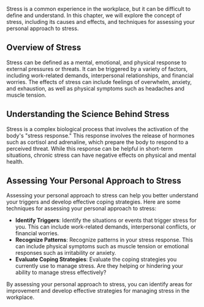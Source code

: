 
Stress is a common experience in the workplace, but it can be difficult to define and understand. In this chapter, we will explore the concept of stress, including its causes and effects, and techniques for assessing your personal approach to stress.

Overview of Stress
------------------

Stress can be defined as a mental, emotional, and physical response to external pressures or threats. It can be triggered by a variety of factors, including work-related demands, interpersonal relationships, and financial worries. The effects of stress can include feelings of overwhelm, anxiety, and exhaustion, as well as physical symptoms such as headaches and muscle tension.

Understanding the Science Behind Stress
---------------------------------------

Stress is a complex biological process that involves the activation of the body's "stress response." This response involves the release of hormones such as cortisol and adrenaline, which prepare the body to respond to a perceived threat. While this response can be helpful in short-term situations, chronic stress can have negative effects on physical and mental health.

Assessing Your Personal Approach to Stress
------------------------------------------

Assessing your personal approach to stress can help you better understand your triggers and develop effective coping strategies. Here are some techniques for assessing your personal approach to stress:

* **Identify Triggers**: Identify the situations or events that trigger stress for you. This can include work-related demands, interpersonal conflicts, or financial worries.
* **Recognize Patterns**: Recognize patterns in your stress response. This can include physical symptoms such as muscle tension or emotional responses such as irritability or anxiety.
* **Evaluate Coping Strategies**: Evaluate the coping strategies you currently use to manage stress. Are they helping or hindering your ability to manage stress effectively?

By assessing your personal approach to stress, you can identify areas for improvement and develop effective strategies for managing stress in the workplace.
